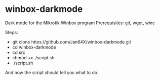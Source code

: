 # winbox-darkmode
Dark mode for the Mikrotik Winbox program
Prerequisites:
git, wget, wine

Steps:
* git clone httos://github.com/Jan64X/winbox-darkmode.git
* cd winbox-darkmode
* cd src
* chmod +x ./script.sh
* ./script.sh

And now the script should tell you what to do.
